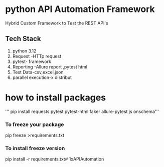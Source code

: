 # python API Automation Framework

Hybrid Custom Framework to Test the REST API's

## Tech Stack
1. python 3.12
2. Request -HTTp request
3. pytest- framework
4. Reporting -Allure report ,pytest html
5. Test Data-csv,excel,json
6. parallel execution-x distribut
# how to install packages 

''' pip install requests pytest pytest-html faker allure-pytest js
onschema'''
### To freeze  your package
pip freeze >requirements.txt

### To install freeze version 
pip install -r requirements.txt#   1 x A P I A u t o m a t i o n 
 
 
